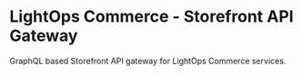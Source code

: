 # LightOps Commerce - Storefront API Gateway

GraphQL based Storefront API gateway for LightOps Commerce services.
